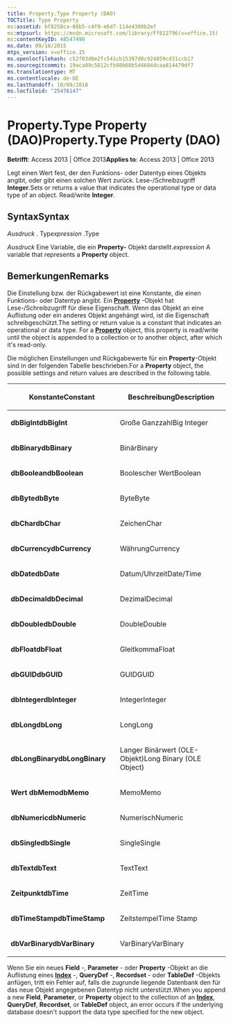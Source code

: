 ```yaml
---
title: Property.Type Property (DAO)
TOCTitle: Type Property
ms:assetid: bf8258ca-08b5-c4f9-e6d7-114e4300b2ef
ms:mtpsurl: https://msdn.microsoft.com/library/Ff822796(v=office.15)
ms:contentKeyID: 48547490
ms.date: 09/18/2015
mtps_version: v=office.15
ms.openlocfilehash: c52f03d0e2fc541cb15397d0c924859cd31ccb17
ms.sourcegitcommit: 19aca09c5812cfb98b68b5d4604dcaa814479df7
ms.translationtype: MT
ms.contentlocale: de-DE
ms.lasthandoff: 10/09/2018
ms.locfileid: "25476147"
---
```

# <a name="propertytype-property-dao"></a><span data-ttu-id="cf23f-102">Property.Type Property (DAO)</span><span class="sxs-lookup"><span data-stu-id="cf23f-102">Property.Type Property (DAO)</span></span>


<span data-ttu-id="cf23f-103">**Betrifft**: Access 2013 | Office 2013</span><span class="sxs-lookup"><span data-stu-id="cf23f-103">**Applies to**: Access 2013 | Office 2013</span></span>

<span data-ttu-id="cf23f-p101">Legt einen Wert fest, der den Funktions- oder Datentyp eines Objekts angibt, oder gibt einen solchen Wert zurück. Lese-/Schreibzugriff **Integer**.</span><span class="sxs-lookup"><span data-stu-id="cf23f-p101">Sets or returns a value that indicates the operational type or data type of an object. Read/write **Integer**.</span></span>

## <a name="syntax"></a><span data-ttu-id="cf23f-106">Syntax</span><span class="sxs-lookup"><span data-stu-id="cf23f-106">Syntax</span></span>

<span data-ttu-id="cf23f-107">*Ausdruck* . Typ</span><span class="sxs-lookup"><span data-stu-id="cf23f-107">*expression* .Type</span></span>

<span data-ttu-id="cf23f-108">*Ausdruck* Eine Variable, die ein **Property-** Objekt darstellt.</span><span class="sxs-lookup"><span data-stu-id="cf23f-108">*expression* A variable that represents a **Property** object.</span></span>

## <a name="remarks"></a><span data-ttu-id="cf23f-109">Bemerkungen</span><span class="sxs-lookup"><span data-stu-id="cf23f-109">Remarks</span></span>

<span data-ttu-id="cf23f-p102">Die Einstellung bzw. der Rückgabewert ist eine Konstante, die einen Funktions- oder Datentyp angibt. Ein **[Property](property-object-dao.md)** -Objekt hat Lese-/Schreibzugriff für diese Eigenschaft. Wenn das Objekt an eine Auflistung oder ein anderes Objekt angehängt wird, ist die Eigenschaft schreibgeschützt.</span><span class="sxs-lookup"><span data-stu-id="cf23f-p102">The setting or return value is a constant that indicates an operational or data type. For a **[Property](property-object-dao.md)** object, this property is read/write until the object is appended to a collection or to another object, after which it's read-only.</span></span>

<span data-ttu-id="cf23f-112">Die möglichen Einstellungen und Rückgabewerte für ein **Property**-Objekt sind in der folgenden Tabelle beschrieben.</span><span class="sxs-lookup"><span data-stu-id="cf23f-112">For a **Property** object, the possible settings and return values are described in the following table.</span></span>

<table>
<colgroup>
<col style="width: 50%" />
<col style="width: 50%" />
</colgroup>
<thead>
<tr class="header">
<th><p><span data-ttu-id="cf23f-113">Konstante</span><span class="sxs-lookup"><span data-stu-id="cf23f-113">Constant</span></span></p></th>
<th><p><span data-ttu-id="cf23f-114">Beschreibung</span><span class="sxs-lookup"><span data-stu-id="cf23f-114">Description</span></span></p></th>
</tr>
</thead>
<tbody>
<tr class="odd">
<td><p><span data-ttu-id="cf23f-115"><strong>dbBigInt</strong></span><span class="sxs-lookup"><span data-stu-id="cf23f-115"><strong>dbBigInt</strong></span></span></p></td>
<td><p><span data-ttu-id="cf23f-116">Große Ganzzahl</span><span class="sxs-lookup"><span data-stu-id="cf23f-116">Big Integer</span></span></p></td>
</tr>
<tr class="even">
<td><p><span data-ttu-id="cf23f-117"><strong>dbBinary</strong></span><span class="sxs-lookup"><span data-stu-id="cf23f-117"><strong>dbBinary</strong></span></span></p></td>
<td><p><span data-ttu-id="cf23f-118">Binär</span><span class="sxs-lookup"><span data-stu-id="cf23f-118">Binary</span></span></p></td>
</tr>
<tr class="odd">
<td><p><span data-ttu-id="cf23f-119"><strong>dbBoolean</strong></span><span class="sxs-lookup"><span data-stu-id="cf23f-119"><strong>dbBoolean</strong></span></span></p></td>
<td><p><span data-ttu-id="cf23f-120">Boolescher Wert</span><span class="sxs-lookup"><span data-stu-id="cf23f-120">Boolean</span></span></p></td>
</tr>
<tr class="even">
<td><p><span data-ttu-id="cf23f-121"><strong>dbByte</strong></span><span class="sxs-lookup"><span data-stu-id="cf23f-121"><strong>dbByte</strong></span></span></p></td>
<td><p><span data-ttu-id="cf23f-122">Byte</span><span class="sxs-lookup"><span data-stu-id="cf23f-122">Byte</span></span></p></td>
</tr>
<tr class="odd">
<td><p><span data-ttu-id="cf23f-123"><strong>dbChar</strong></span><span class="sxs-lookup"><span data-stu-id="cf23f-123"><strong>dbChar</strong></span></span></p></td>
<td><p><span data-ttu-id="cf23f-124">Zeichen</span><span class="sxs-lookup"><span data-stu-id="cf23f-124">Char</span></span></p></td>
</tr>
<tr class="even">
<td><p><span data-ttu-id="cf23f-125"><strong>dbCurrency</strong></span><span class="sxs-lookup"><span data-stu-id="cf23f-125"><strong>dbCurrency</strong></span></span></p></td>
<td><p><span data-ttu-id="cf23f-126">Währung</span><span class="sxs-lookup"><span data-stu-id="cf23f-126">Currency</span></span></p></td>
</tr>
<tr class="odd">
<td><p><span data-ttu-id="cf23f-127"><strong>dbDate</strong></span><span class="sxs-lookup"><span data-stu-id="cf23f-127"><strong>dbDate</strong></span></span></p></td>
<td><p><span data-ttu-id="cf23f-128">Datum/Uhrzeit</span><span class="sxs-lookup"><span data-stu-id="cf23f-128">Date/Time</span></span></p></td>
</tr>
<tr class="even">
<td><p><span data-ttu-id="cf23f-129"><strong>dbDecimal</strong></span><span class="sxs-lookup"><span data-stu-id="cf23f-129"><strong>dbDecimal</strong></span></span></p></td>
<td><p><span data-ttu-id="cf23f-130">Dezimal</span><span class="sxs-lookup"><span data-stu-id="cf23f-130">Decimal</span></span></p></td>
</tr>
<tr class="odd">
<td><p><span data-ttu-id="cf23f-131"><strong>dbDouble</strong></span><span class="sxs-lookup"><span data-stu-id="cf23f-131"><strong>dbDouble</strong></span></span></p></td>
<td><p><span data-ttu-id="cf23f-132">Double</span><span class="sxs-lookup"><span data-stu-id="cf23f-132">Double</span></span></p></td>
</tr>
<tr class="even">
<td><p><span data-ttu-id="cf23f-133"><strong>dbFloat</strong></span><span class="sxs-lookup"><span data-stu-id="cf23f-133"><strong>dbFloat</strong></span></span></p></td>
<td><p><span data-ttu-id="cf23f-134">Gleitkomma</span><span class="sxs-lookup"><span data-stu-id="cf23f-134">Float</span></span></p></td>
</tr>
<tr class="odd">
<td><p><span data-ttu-id="cf23f-135"><strong>dbGUID</strong></span><span class="sxs-lookup"><span data-stu-id="cf23f-135"><strong>dbGUID</strong></span></span></p></td>
<td><p><span data-ttu-id="cf23f-136">GUID</span><span class="sxs-lookup"><span data-stu-id="cf23f-136">GUID</span></span></p></td>
</tr>
<tr class="even">
<td><p><span data-ttu-id="cf23f-137"><strong>dbInteger</strong></span><span class="sxs-lookup"><span data-stu-id="cf23f-137"><strong>dbInteger</strong></span></span></p></td>
<td><p><span data-ttu-id="cf23f-138">Integer</span><span class="sxs-lookup"><span data-stu-id="cf23f-138">Integer</span></span></p></td>
</tr>
<tr class="odd">
<td><p><span data-ttu-id="cf23f-139"><strong>dbLong</strong></span><span class="sxs-lookup"><span data-stu-id="cf23f-139"><strong>dbLong</strong></span></span></p></td>
<td><p><span data-ttu-id="cf23f-140">Long</span><span class="sxs-lookup"><span data-stu-id="cf23f-140">Long</span></span></p></td>
</tr>
<tr class="even">
<td><p><span data-ttu-id="cf23f-141"><strong>dbLongBinary</strong></span><span class="sxs-lookup"><span data-stu-id="cf23f-141"><strong>dbLongBinary</strong></span></span></p></td>
<td><p><span data-ttu-id="cf23f-142">Langer Binärwert (OLE-Objekt)</span><span class="sxs-lookup"><span data-stu-id="cf23f-142">Long Binary (OLE Object)</span></span></p></td>
</tr>
<tr class="odd">
<td><p><span data-ttu-id="cf23f-143"><strong>Wert dbMemo</strong></span><span class="sxs-lookup"><span data-stu-id="cf23f-143"><strong>dbMemo</strong></span></span></p></td>
<td><p><span data-ttu-id="cf23f-144">Memo</span><span class="sxs-lookup"><span data-stu-id="cf23f-144">Memo</span></span></p></td>
</tr>
<tr class="even">
<td><p><span data-ttu-id="cf23f-145"><strong>dbNumeric</strong></span><span class="sxs-lookup"><span data-stu-id="cf23f-145"><strong>dbNumeric</strong></span></span></p></td>
<td><p><span data-ttu-id="cf23f-146">Numerisch</span><span class="sxs-lookup"><span data-stu-id="cf23f-146">Numeric</span></span></p></td>
</tr>
<tr class="odd">
<td><p><span data-ttu-id="cf23f-147"><strong>dbSingle</strong></span><span class="sxs-lookup"><span data-stu-id="cf23f-147"><strong>dbSingle</strong></span></span></p></td>
<td><p><span data-ttu-id="cf23f-148">Single</span><span class="sxs-lookup"><span data-stu-id="cf23f-148">Single</span></span></p></td>
</tr>
<tr class="even">
<td><p><span data-ttu-id="cf23f-149"><strong>dbText</strong></span><span class="sxs-lookup"><span data-stu-id="cf23f-149"><strong>dbText</strong></span></span></p></td>
<td><p><span data-ttu-id="cf23f-150">Text</span><span class="sxs-lookup"><span data-stu-id="cf23f-150">Text</span></span></p></td>
</tr>
<tr class="odd">
<td><p><span data-ttu-id="cf23f-151"><strong>Zeitpunkt</strong></span><span class="sxs-lookup"><span data-stu-id="cf23f-151"><strong>dbTime</strong></span></span></p></td>
<td><p><span data-ttu-id="cf23f-152">Zeit</span><span class="sxs-lookup"><span data-stu-id="cf23f-152">Time</span></span></p></td>
</tr>
<tr class="even">
<td><p><span data-ttu-id="cf23f-153"><strong>dbTimeStamp</strong></span><span class="sxs-lookup"><span data-stu-id="cf23f-153"><strong>dbTimeStamp</strong></span></span></p></td>
<td><p><span data-ttu-id="cf23f-154">Zeitstempel</span><span class="sxs-lookup"><span data-stu-id="cf23f-154">Time Stamp</span></span></p></td>
</tr>
<tr class="odd">
<td><p><span data-ttu-id="cf23f-155"><strong>dbVarBinary</strong></span><span class="sxs-lookup"><span data-stu-id="cf23f-155"><strong>dbVarBinary</strong></span></span></p></td>
<td><p><span data-ttu-id="cf23f-156">VarBinary</span><span class="sxs-lookup"><span data-stu-id="cf23f-156">VarBinary</span></span></p></td>
</tr>
</tbody>
</table>


<span data-ttu-id="cf23f-157">Wenn Sie ein neues **Field** -, **Parameter** - oder **Property** -Objekt an die Auflistung eines **[Index](index-object-dao.md)** -, **QueryDef** -, **Recordset** - oder **TableDef** -Objekts anfügen, tritt ein Fehler auf, falls die zugrunde liegende Datenbank den für das neue Objekt angegebenen Datentyp nicht unterstützt.</span><span class="sxs-lookup"><span data-stu-id="cf23f-157">When you append a new **Field**, **Parameter**, or **Property** object to the collection of an **[Index](index-object-dao.md)**, **QueryDef**, **Recordset**, or **TableDef** object, an error occurs if the underlying database doesn't support the data type specified for the new object.</span></span>

